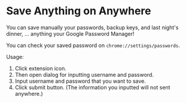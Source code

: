 # Save Anything on Anywhere

You can save manually your passwords, backup keys, and last night's dinner, ... anything your Google Password Manager!

You can check your saved password on `chrome://settings/passwords`.

Usage:

1. Click extension icon.
2. Then open dialog for inputting username and password.
3. Input username and password that you want to save.
4. Click submit button. (The information you inputted will not sent anywhere.)

